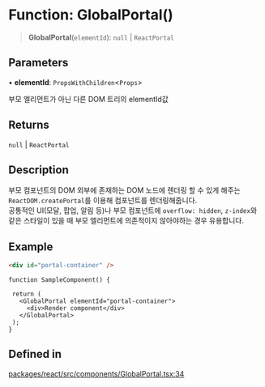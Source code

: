 # Function: GlobalPortal()

> **GlobalPortal**(`elementId`): `null` \| `ReactPortal`

## Parameters

• **elementId**: `PropsWithChildren`\<`Props`\>

부모 엘리먼트가 아닌 다른 DOM 트리의 elementId값

## Returns

`null` \| `ReactPortal`

## Description

부모 컴포넌트의 DOM 외부에 존재하는 DOM 노드에 렌더링 할 수 있게 해주는
`ReactDOM.createPortal`를 이용해 컴포넌트를 렌더링해줍니다. <br />
공통적인 UI(모달, 팝업, 알림 등)나 부모 컴포넌트에
`overflow: hidden`, `z-index`와 같은 스타일이 있을 때 부모 엘리먼트에 의존적이지 않아야하는 경우 유용합니다.

## Example

```html title="html"
<div id="portal-container" />
```

```tsx title="tsx"
function SampleComponent() {

 return (
   <GlobalPortal elementId="portal-container">
     <div>Render component</div>
   </GlobalPortal>
 );
}
```

## Defined in

[packages/react/src/components/GlobalPortal.tsx:34](https://github.com/mbti-nf-team/frontend-libraries/blob/3916286534b50dbdcab9c2145adbaa464419b886/packages/react/src/components/GlobalPortal.tsx#L34)
